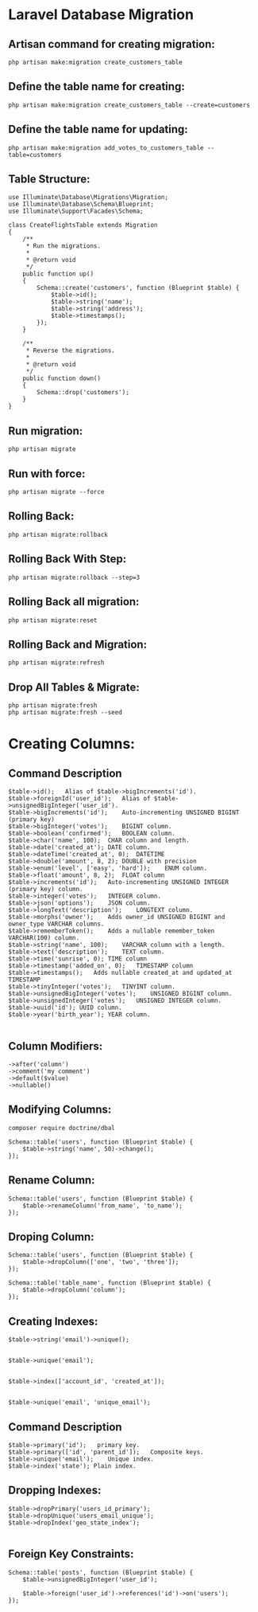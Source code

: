 # Laravel Database Migration

## Artisan command for creating migration:
```
php artisan make:migration create_customers_table
```

## Define the table name for creating:
```
php artisan make:migration create_customers_table --create=customers
```
## Define the table name for updating:
```
php artisan make:migration add_votes_to_customers_table --table=customers
```

## Table Structure:
```
use Illuminate\Database\Migrations\Migration;
use Illuminate\Database\Schema\Blueprint;
use Illuminate\Support\Facades\Schema;

class CreateFlightsTable extends Migration
{
    /**
     * Run the migrations.
     *
     * @return void
     */
    public function up()
    {
        Schema::create('customers', function (Blueprint $table) {
            $table->id();
            $table->string('name');
            $table->string('address');
            $table->timestamps();
        });
    }

    /**
     * Reverse the migrations.
     *
     * @return void
     */
    public function down()
    {
        Schema::drop('customers');
    }
}

``` 

## Run migration:
```
php artisan migrate
```
## Run with force:
```
php artisan migrate --force
```
## Rolling Back:
```
php artisan migrate:rollback
```
## Rolling Back With Step:
```
php artisan migrate:rollback --step=3
```
## Rolling Back all migration:
```
php artisan migrate:reset
```
## Rolling Back and Migration:
```
php artisan migrate:refresh
```
## Drop All Tables & Migrate:
```
php artisan migrate:fresh
php artisan migrate:fresh --seed
```

# Creating Columns: 
## Command	Description
```
$table->id();	Alias of $table->bigIncrements('id').
$table->foreignId('user_id');	Alias of $table->unsignedBigInteger('user_id').
$table->bigIncrements('id');	Auto-incrementing UNSIGNED BIGINT (primary key)
$table->bigInteger('votes');	BIGINT column.
$table->boolean('confirmed');	BOOLEAN column.
$table->char('name', 100);	CHAR column and length.
$table->date('created_at');	DATE column.
$table->dateTime('created_at', 0);	DATETIME 
$table->double('amount', 8, 2);	DOUBLE with precision
$table->enum('level', ['easy', 'hard']);	ENUM column.
$table->float('amount', 8, 2);	FLOAT column
$table->increments('id');	Auto-incrementing UNSIGNED INTEGER (primary key) column.
$table->integer('votes');	INTEGER column.
$table->json('options');	JSON column.
$table->longText('description');	LONGTEXT column.
$table->morphs('owner');	Adds owner_id UNSIGNED BIGINT and owner_type VARCHAR columns.
$table->rememberToken();	Adds a nullable remember_token VARCHAR(100) column.
$table->string('name', 100);	VARCHAR column with a length.
$table->text('description');	TEXT column.
$table->time('sunrise', 0);	TIME column 
$table->timestamp('added_on', 0);	TIMESTAMP column
$table->timestamps();	Adds nullable created_at and updated_at TIMESTAMP
$table->tinyInteger('votes');	TINYINT column.
$table->unsignedBigInteger('votes');	UNSIGNED BIGINT column.
$table->unsignedInteger('votes');	UNSIGNED INTEGER column.
$table->uuid('id');	UUID column.
$table->year('birth_year');	YEAR column.
 
```
 
## Column Modifiers:
```
->after('column')
->comment('my comment')
->default($value)
->nullable()
```

## Modifying Columns:
```
composer require doctrine/dbal
```

```
Schema::table('users', function (Blueprint $table) {
    $table->string('name', 50)->change();
});

```

## Rename Column:
```
Schema::table('users', function (Blueprint $table) {
    $table->renameColumn('from_name', 'to_name');
});
``` 

## Droping Column:
```
Schema::table('users', function (Blueprint $table) {
    $table->dropColumn(['one', 'two', 'three']);
});
```
```
Schema::table('table_name', function (Blueprint $table) {
    $table->dropColumn('column');
});
```

## Creating Indexes:
```
$table->string('email')->unique();
 

$table->unique('email');
 

$table->index(['account_id', 'created_at']);
 

$table->unique('email', 'unique_email');
```

## Command	Description
```
$table->primary('id');	 primary key.
$table->primary(['id', 'parent_id']);	Composite keys.
$table->unique('email');	Unique index.
$table->index('state');	Plain index.
```

## Dropping Indexes:
```
$table->dropPrimary('users_id_primary');
$table->dropUnique('users_email_unique');
$table->dropIndex('geo_state_index');
 
```
 

## Foreign Key Constraints:
```
Schema::table('posts', function (Blueprint $table) {
    $table->unsignedBigInteger('user_id');

    $table->foreign('user_id')->references('id')->on('users');
});

```